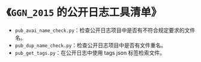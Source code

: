 # 《`GGN_2015` 的公开日志工具清单》 

- `pub_avai_name_check.py`：检查公开日志项目中是否有不符合规定要求的文件名。
- `pub_dup_name_check.py`：检查公开日志项目中是否有文件重名。
- `pub_get_tags.py`：在公开日志中使用 tags json 标签检索文件。

